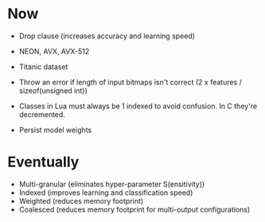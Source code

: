 # Now

- Drop clause (increases accuracy and learning speed)
- NEON, AVX, AVX-512

- Titanic dataset

- Throw an error if length of input bitmaps isn't correct (2 x features /
  sizeof(unsigned int))
- Classes in Lua must always be 1 indexed to avoid confusion. In C they're
  decremented.
- Persist model weights

# Eventually

- Multi-granular (eliminates hyper-parameter S(ensitivity))
- Indexed (improves learning and classification speed)
- Weighted (reduces memory footprint)
- Coalesced (reduces memory footprint for multi-output configurations)
